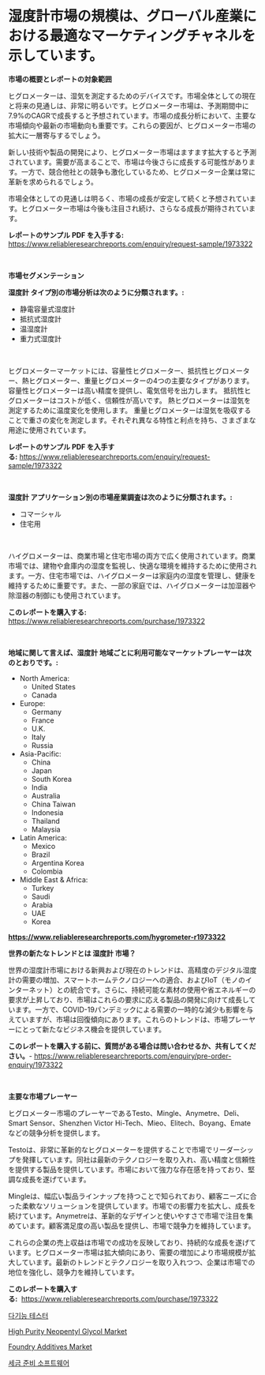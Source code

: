 <p><h1>湿度計市場の規模は、グローバル産業における最適なマーケティングチャネルを示しています。</h1></p><p><strong>市場の概要とレポートの対象範囲</strong></p>
<p><p>ヒグロメーターは、湿気を測定するためのデバイスです。市場全体としての現在と将来の見通しは、非常に明るいです。ヒグロメーター市場は、予測期間中に7.9%のCAGRで成長すると予想されています。市場の成長分析において、主要な市場傾向や最新の市場動向も重要です。これらの要因が、ヒグロメーター市場の拡大に一層寄与するでしょう。</p><p>新しい技術や製品の開発により、ヒグロメーター市場はますます拡大すると予測されています。需要が高まることで、市場は今後さらに成長する可能性があります。一方で、競合他社との競争も激化しているため、ヒグロメーター企業は常に革新を求められるでしょう。</p><p>市場全体としての見通しは明るく、市場の成長が安定して続くと予想されています。ヒグロメーター市場は今後も注目され続け、さらなる成長が期待されています。</p></p>
<p><strong>レポートのサンプル PDF を入手する:</strong> <a href="https://www.reliableresearchreports.com/enquiry/request-sample/1973322">https://www.reliableresearchreports.com/enquiry/request-sample/1973322</a></p>
<p>&nbsp;</p>
<p><strong>市場セグメンテーション</strong></p>
<p><strong>湿度計 タイプ別の市場分析は次のように分類されます。:</strong></p>
<p><ul><li>静電容量式湿度計</li><li>抵抗式湿度計</li><li>温湿度計</li><li>重力式湿度計</li></ul></p>
<p>&nbsp;</p>
<p><p>ヒグロメーターマーケットには、容量性ヒグロメーター、抵抗性ヒグロメーター、熱ヒグロメーター、重量ヒグロメーターの4つの主要なタイプがあります。 容量性ヒグロメーターは高い精度を提供し、電気信号を出力します。 抵抗性ヒグロメーターはコストが低く、信頼性が高いです。 熱ヒグロメーターは湿気を測定するために温度変化を使用します。 重量ヒグロメーターは湿気を吸収することで重さの変化を測定します。それぞれ異なる特性と利点を持ち、さまざまな用途に使用されています。</p></p>
<p><strong>レポートのサンプル PDF を入手する:</strong>&nbsp;<a href="https://www.reliableresearchreports.com/enquiry/request-sample/1973322">https://www.reliableresearchreports.com/enquiry/request-sample/1973322</a></p>
<p>&nbsp;</p>
<p><strong> 湿度計 アプリケーション別の市場産業調査は次のように分類されます。:</strong></p>
<p><ul><li>コマーシャル</li><li>住宅用</li></ul></p>
<p>&nbsp;</p>
<p><p>ハイグロメーターは、商業市場と住宅市場の両方で広く使用されています。商業市場では、建物や倉庫内の湿度を監視し、快適な環境を維持するために使用されます。一方、住宅市場では、ハイグロメーターは家庭内の湿度を管理し、健康を維持するために重要です。また、一部の家庭では、ハイグロメーターは加湿器や除湿器の制御にも使用されています。</p></p>
<p><strong>このレポートを購入する:</strong>&nbsp; <a href="https://www.reliableresearchreports.com/purchase/1973322">https://www.reliableresearchreports.com/purchase/1973322</a></p>
<p>&nbsp;</p>
<p><strong>地域に関して言えば、湿度計 地域ごとに利用可能なマーケットプレーヤーは次のとおりです。:</strong></p>
<p><ul>
    <li>
        North America:
        <ul>
            <li>United States</li>
            <li>Canada</li>
        </ul>
    </li>
    <li>
        Europe:
        <ul>
            <li>Germany</li>
            <li>France</li>
            <li>U.K.</li>
            <li>Italy</li>
            <li>Russia</li>
        </ul>
    </li>
    <li>
        Asia-Pacific:
        <ul>
            <li>China</li>
            <li>Japan</li>
            <li>South Korea</li>
            <li>India</li>
            <li>Australia</li>
            <li>China Taiwan</li>
            <li>Indonesia</li>
            <li>Thailand</li>
            <li>Malaysia</li>
        </ul>
    </li>
    <li>
        Latin America:
        <ul>
            <li>Mexico</li>
            <li>Brazil</li>
            <li>Argentina Korea</li>
            <li>Colombia</li>
        </ul>
    </li>
    <li>
        Middle East & Africa:
        <ul>
            <li>Turkey</li>
            <li>Saudi</li>
            <li>Arabia</li>
            <li>UAE</li>
            <li>Korea</li>
        </ul>
    </li>
    </ul></p>
<p><strong><a href="https://www.reliableresearchreports.com/hygrometer-r1973322">https://www.reliableresearchreports.com/hygrometer-r1973322</a></strong>&nbsp;</p>
<p><strong>世界の新たなトレンドとは 湿度計 市場？</strong></p>
<p><p>世界の湿度計市場における新興および現在のトレンドは、高精度のデジタル湿度計の需要の増加、スマートホームテクノロジーへの適合、およびIoT（モノのインターネット）との統合です。さらに、持続可能な素材の使用や省エネルギーの要求が上昇しており、市場はこれらの要求に応える製品の開発に向けて成長しています。一方で、COVID-19パンデミックによる需要の一時的な減少も影響を与えていますが、市場は回復傾向にあります。これらのトレンドは、市場プレーヤーにとって新たなビジネス機会を提供しています。</p></p>
<p><strong>このレポートを購入する前に、質問がある場合は問い合わせるか、共有してください。</strong>- <a href="https://www.reliableresearchreports.com/enquiry/pre-order-enquiry/1973322">https://www.reliableresearchreports.com/enquiry/pre-order-enquiry/1973322</a></p>
<p>&nbsp;</p>
<p><strong>主要な市場プレーヤー</strong></p>
<p><p>ヒグロメーター市場のプレーヤーであるTesto、Mingle、Anymetre、Deli、Smart Sensor、Shenzhen Victor Hi-Tech、Mieo、Elitech、Boyang、Emateなどの競争分析を提供します。</p><p>Testoは、非常に革新的なヒグロメーターを提供することで市場でリーダーシップを発揮しています。同社は最新のテクノロジーを取り入れ、高い精度と信頼性を提供する製品を提供しています。市場において強力な存在感を持っており、堅調な成長を遂げています。</p><p>Mingleは、幅広い製品ラインナップを持つことで知られており、顧客ニーズに合った柔軟なソリューションを提供しています。市場での影響力を拡大し、成長を続けています。Anymetreは、革新的なデザインと使いやすさで市場で注目を集めています。顧客満足度の高い製品を提供し、市場で競争力を維持しています。</p><p>これらの企業の売上収益は市場での成功を反映しており、持続的な成長を遂げています。ヒグロメーター市場は拡大傾向にあり、需要の増加により市場規模が拡大しています。最新のトレンドとテクノロジーを取り入れつつ、企業は市場での地位を強化し、競争力を維持しています。</p></p>
<p><strong>このレポートを購入する:</strong>&nbsp;&nbsp;<a href="https://www.reliableresearchreports.com/purchase/1973322">https://www.reliableresearchreports.com/purchase/1973322</a></p>
<p><p><a href="https://medium.com/@koreycrooks2022/%EB%8B%A4%EC%A4%91-%EA%B8%B0%EB%8A%A5-%ED%85%8C%EC%8A%A4%ED%84%B0-%EC%8B%9C%EC%9E%A5-%EB%B6%84%EC%84%9D-2024%EB%85%84%EB%B6%80%ED%84%B0-2031%EB%85%84%EA%B9%8C%EC%A7%80%EC%9D%98-%EA%B8%80%EB%A1%9C%EB%B2%8C-%EC%82%B0%EC%97%85-%EC%A0%84%EB%A7%9D-%EB%B0%8F-%EC%98%88%EC%B8%A1-326f14030fa0">다기능 테스터</a></p><p><a href="https://www.linkedin.com/pulse/high-purity-neopentyl-glycol-market-size-growth-forecast-ax2xc?trackingId=gObY7KfgY5qUM8rxh3etWw%3D%3D">High Purity Neopentyl Glycol Market</a></p><p><a href="https://www.linkedin.com/pulse/decoding-foundry-additives-market-deep-dive-latest-trends-d6cve?trackingId=e4Aj8LrEuNxC3z8egVpYQg%3D%3D">Foundry Additives Market</a></p><p><a href="https://medium.com/@rowanmaggio/%EC%84%B8%EA%B8%88-%EC%8B%A0%EA%B3%A0-%EC%86%8C%ED%94%84%ED%8A%B8%EC%9B%A8%EC%96%B4-%EC%8B%9C%EC%9E%A5-%EC%A1%B0%EC%82%AC-%EB%B3%B4%EA%B3%A0%EC%84%9C-%EA%B7%B8-%EC%97%AD%EC%82%AC-%EB%B0%8F-2024%EB%85%84%EB%B6%80%ED%84%B0-2031%EB%85%84%EA%B9%8C%EC%A7%80%EC%9D%98-%EC%98%88%EC%B8%A1-37609b6fe1c0">세금 준비 소프트웨어</a></p></p>